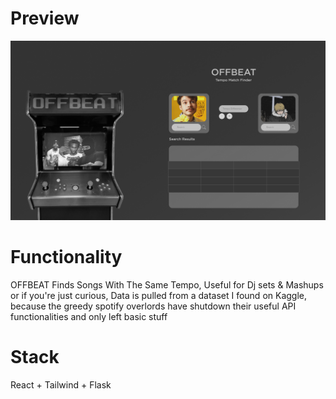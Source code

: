# Preview
![OFFBEAT PREVIEW](https://github.com/777leed/OffBeat/blob/main/OFFBEAT%20-%201.png)
# Functionality
OFFBEAT Finds Songs With The Same Tempo, Useful for Dj sets & Mashups or if you're just curious, Data is pulled from a dataset I found on Kaggle, because the greedy spotify overlords have shutdown their useful API functionalities and only left basic stuff

# Stack
React + Tailwind + Flask

